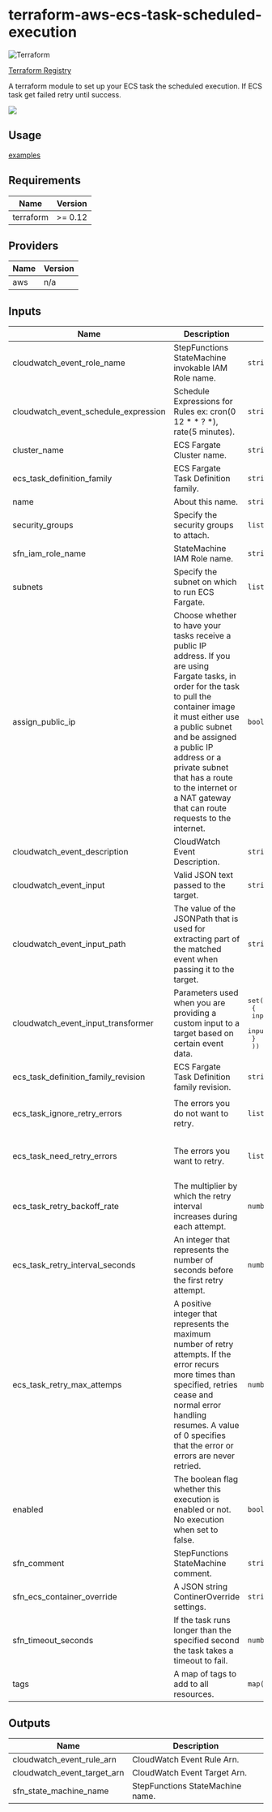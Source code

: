# terraform-aws-ecs-task-scheduled-execution

![Terraform](https://github.com/voyagegroup/terraform-aws-ecs-task-scheduled-execution/workflows/Terraform/badge.svg)

[Terraform Registry](https://registry.terraform.io/modules/voyagegroup/ecs-task-scheduled-execution/aws)

A terraform module to set up your ECS task the scheduled execution. If ECS task get failed retry until success.

![](https://raw.githubusercontent.com/voyagegroup/terraform-aws-ecs-task-scheduled-execution/master/docs/draw-io.png)

## Usage

[examples](https://github.com/voyagegroup/terraform-aws-ecs-task-scheduled-execution/tree/master/examples/simple)

## Requirements

| Name | Version |
|------|---------|
| terraform | >= 0.12 |

## Providers

| Name | Version |
|------|---------|
| aws | n/a |

## Inputs

| Name | Description | Type | Default | Required |
|------|-------------|------|---------|:--------:|
| cloudwatch\_event\_role\_name | StepFunctions StateMachine invokable IAM Role name. | `string` | n/a | yes |
| cloudwatch\_event\_schedule\_expression | Schedule Expressions for Rules ex: cron(0 12 \* \* ? \*), rate(5 minutes). | `string` | n/a | yes |
| cluster\_name | ECS Fargate Cluster name. | `string` | n/a | yes |
| ecs\_task\_definition\_family | ECS Fargate Task Definition family. | `string` | n/a | yes |
| name | About this name. | `string` | n/a | yes |
| security\_groups | Specify the security groups to attach. | `list(string)` | n/a | yes |
| sfn\_iam\_role\_name | StateMachine IAM Role name. | `string` | n/a | yes |
| subnets | Specify the subnet on which to run ECS Fargate. | `list(string)` | n/a | yes |
| assign\_public\_ip | Choose whether to have your tasks receive a public IP address. If you are using Fargate tasks, in order for the task to pull the container image it must either use a public subnet and be assigned a public IP address or a private subnet that has a route to the internet or a NAT gateway that can route requests to the internet. | `bool` | `false` | no |
| cloudwatch\_event\_description | CloudWatch Event Description. | `string` | `"Invoke ECS Retry StepFunction StateMachine."` | no |
| cloudwatch\_event\_input | Valid JSON text passed to the target. | `string` | `null` | no |
| cloudwatch\_event\_input\_path | The value of the JSONPath that is used for extracting part of the matched event when passing it to the target. | `string` | `null` | no |
| cloudwatch\_event\_input\_transformer | Parameters used when you are providing a custom input to a target based on certain event data. | <pre>set(object(<br>    {<br>      input_paths    = map(string)<br>      input_template = string<br>    }<br>  ))</pre> | `[]` | no |
| ecs\_task\_definition\_family\_revision | ECS Fargate Task Definition family revision. | `string` | `null` | no |
| ecs\_task\_ignore\_retry\_errors | The errors you do not want to retry. | `list(string)` | <pre>[<br>  "States.Permissions"<br>]</pre> | no |
| ecs\_task\_need\_retry\_errors | The errors you want to retry. | `list(string)` | <pre>[<br>  "States.TaskFailed",<br>  "States.Timeout"<br>]</pre> | no |
| ecs\_task\_retry\_backoff\_rate | The multiplier by which the retry interval increases during each attempt. | `number` | `2` | no |
| ecs\_task\_retry\_interval\_seconds | An integer that represents the number of seconds before the first retry attempt. | `number` | `60` | no |
| ecs\_task\_retry\_max\_attemps | A positive integer that represents the maximum number of retry attempts. If the error recurs more times than specified, retries cease and normal error handling resumes. A value of 0 specifies that the error or errors are never retried. | `number` | `5` | no |
| enabled | The boolean flag whether this execution is enabled or not. No execution when set to false. | `bool` | `true` | no |
| sfn\_comment | StepFunctions StateMachine comment. | `string` | `"ECS Task run."` | no |
| sfn\_ecs\_container\_override | A JSON string ContinerOverride settings. | `string` | `"{}"` | no |
| sfn\_timeout\_seconds | If the task runs longer than the specified second the task takes a timeout to fail. | `number` | `99999999` | no |
| tags | A map of tags to add to all resources. | `map(string)` | `{}` | no |

## Outputs

| Name | Description |
|------|-------------|
| cloudwatch\_event\_rule\_arn | CloudWatch Event Rule Arn. |
| cloudwatch\_event\_target\_arn | CloudWatch Event Target Arn. |
| sfn\_state\_machine\_name | StepFunctions StateMachine name. |


